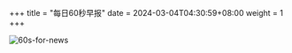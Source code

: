 +++
title = "每日60秒早报"
date = 2024-03-04T04:30:59+08:00
weight = 1
+++

![60s-for-news](/img/zaobao/zaobao.png "由 ALAPI 提供支持")
